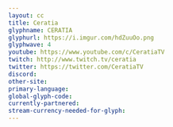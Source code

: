 ```yaml
---
layout: cc
title: Ceratia
glyphname: CERATIA
glyphurl: https://i.imgur.com/hdZuuOo.png
glyphwave: 4
youtube: https://www.youtube.com/c/CeratiaTV
twitch: http://www.twitch.tv/ceratia
twitter: https://twitter.com/CeratiaTV
discord: 
other-site: 
primary-language: 
global-glyph-code: 
currently-partnered: 
stream-currency-needed-for-glyph: 
---
```


